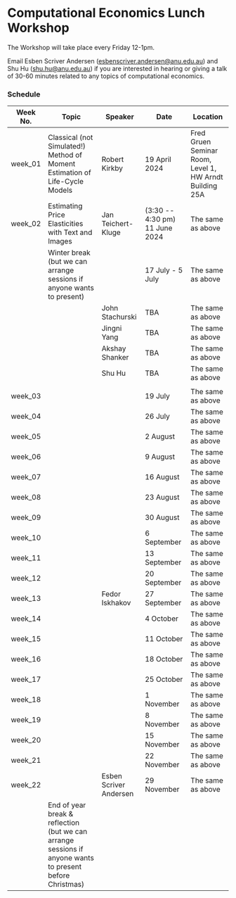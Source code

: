 # Computational Economics Lunch Workshop

The Workshop will take place every Friday 12-1pm.

Email Esben Scriver Andersen ([esbenscriver.andersen@anu.edu.au](mailto:esbenscriver.andersen@anu.edu.au)) and Shu Hu ([shu.hu@anu.edu.au](mailto:shu.hu@anu.edu.au)) if you are interested in hearing or giving a talk of 30-60 minutes related to any topics of computational economics.

### Schedule

| Week No. | Topic                                                       | Speaker                                                     | Date              | Location                                                   |
| -------- | ------------------------------------------------------------ | ------------------------------------------------------------ | ----------------- | ------------------------------------------------------- |
| week_01 | Classical (not Simulated!) Method of Moment Estimation of Life-Cycle Models | Robert Kirkby | 19 April 2024 | Fred Gruen Seminar Room, Level 1, HW Arndt Building 25A |
| week_02  | Estimating Price Elasticities with Text and Images | Jan Teichert-Kluge |  (3:30 -- 4:30 pm) 11 June 2024    | The same as above                                       |
|  | Winter break (but we can arrange sessions if anyone wants to present) | | 17 July - 5 July | The same as above |
|  |  | John Stachurski | TBA | The same as above |
|  |  | Jingni Yang | TBA | The same as above |
|  |  | Akshay Shanker | TBA | The same as above |
|  |  | Shu Hu | TBA | The same as above |
| | |  |  |  |
| week_03 | | | 19 July | The same as above |
| week_04 |  | | 26 July | The same as above |
| week_05 |  | | 2 August | The same as above |
| week_06 |  | | 9 August | The same as above |
| week_07 |  | | 16 August | The same as above |
| week_08 |  | | 23 August | The same as above |
| week_09 |  | | 30 August | The same as above |
| week_10 |  | | 6 September | The same as above |
| week_11 |  | | 13 September | The same as above |
| week_12 |  | | 20 September | The same as above |
| week_13 |  | Fedor Iskhakov | 27 September | The same as above |
| week_14 |  | | 4 October | The same as above |
| week_15 | | | 11 October | The same as above |
| week_16 | | | 18 October | The same as above |
| week_17 | | | 25 October | The same as above |
| week_18 | | | 1 November | The same as above |
| week_19 | | | 8 November | The same as above |
| week_20 | | | 15 November | The same as above |
| week_21 | |  | 22 November | The same as above |
| week_22 | | Esben Scriver Andersen | 29 November | The same as above |
| | End of year break & reflection (but we can arrange sessions if anyone wants to present before Christmas) | | | |
